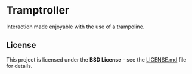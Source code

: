 # Tramptroller

Interaction made enjoyable with the use of a trampoline.

## License

This project is licensed under the **BSD License** - see the [LICENSE.md](LICENSE.md) file for details.
